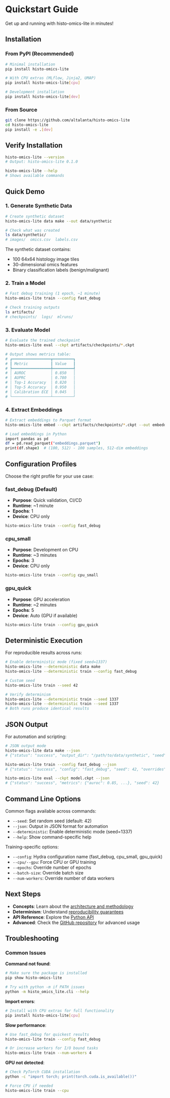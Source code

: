 # Quickstart Guide

Get up and running with histo-omics-lite in minutes!

## Installation

### From PyPI (Recommended)

```bash
# Minimal installation
pip install histo-omics-lite

# With CPU extras (MLflow, Jinja2, UMAP)
pip install histo-omics-lite[cpu]

# Development installation
pip install histo-omics-lite[dev]
```

### From Source

```bash
git clone https://github.com/altalanta/histo-omics-lite
cd histo-omics-lite
pip install -e .[dev]
```

## Verify Installation

```bash
histo-omics-lite --version
# Output: histo-omics-lite 0.1.0

histo-omics-lite --help
# Shows available commands
```

## Quick Demo

### 1. Generate Synthetic Data

```bash
# Create synthetic dataset
histo-omics-lite data make --out data/synthetic

# Check what was created
ls data/synthetic/
# images/  omics.csv  labels.csv
```

The synthetic dataset contains:
- 100 64x64 histology image tiles
- 30-dimensional omics features  
- Binary classification labels (benign/malignant)

### 2. Train a Model

```bash
# Fast debug training (1 epoch, ~1 minute)
histo-omics-lite train --config fast_debug

# Check training outputs
ls artifacts/
# checkpoints/  logs/  mlruns/
```

### 3. Evaluate Model

```bash
# Evaluate the trained checkpoint
histo-omics-lite eval --ckpt artifacts/checkpoints/*.ckpt

# Output shows metrics table:
# ┏━━━━━━━━━━━━━━━━━┳━━━━━━━━━┓
# ┃ Metric          ┃ Value   ┃
# ┡━━━━━━━━━━━━━━━━━╇━━━━━━━━━┩
# │ AUROC           │ 0.850   │
# │ AUPRC           │ 0.780   │
# │ Top-1 Accuracy  │ 0.820   │
# │ Top-5 Accuracy  │ 0.950   │
# │ Calibration ECE │ 0.045   │
# └─────────────────┴─────────┘
```

### 4. Extract Embeddings

```bash
# Extract embeddings to Parquet format
histo-omics-lite embed --ckpt artifacts/checkpoints/*.ckpt --out embeddings.parquet

# Load embeddings in Python
import pandas as pd
df = pd.read_parquet("embeddings.parquet")
print(df.shape)  # (100, 512) - 100 samples, 512-dim embeddings
```

## Configuration Profiles

Choose the right profile for your use case:

### fast_debug (Default)
- **Purpose**: Quick validation, CI/CD
- **Runtime**: ~1 minute  
- **Epochs**: 1
- **Device**: CPU only

```bash
histo-omics-lite train --config fast_debug
```

### cpu_small
- **Purpose**: Development on CPU
- **Runtime**: ~3 minutes
- **Epochs**: 3
- **Device**: CPU only

```bash
histo-omics-lite train --config cpu_small
```

### gpu_quick  
- **Purpose**: GPU acceleration
- **Runtime**: ~2 minutes
- **Epochs**: 5
- **Device**: Auto (GPU if available)

```bash
histo-omics-lite train --config gpu_quick
```

## Deterministic Execution

For reproducible results across runs:

```bash
# Enable deterministic mode (fixed seed=1337)
histo-omics-lite --deterministic data make
histo-omics-lite --deterministic train --config fast_debug

# Custom seed
histo-omics-lite train --seed 42

# Verify determinism
histo-omics-lite --deterministic train --seed 1337
histo-omics-lite --deterministic train --seed 1337
# Both runs produce identical results
```

## JSON Output

For automation and scripting:

```bash
# JSON output mode
histo-omics-lite data make --json
# {"status": "success", "output_dir": "/path/to/data/synthetic", "seed": 42}

histo-omics-lite train --config fast_debug --json
# {"status": "success", "config": "fast_debug", "seed": 42, "overrides": []}

histo-omics-lite eval --ckpt model.ckpt --json
# {"status": "success", "metrics": {"auroc": 0.85, ...}, "seed": 42}
```

## Command Line Options

Common flags available across commands:

- `--seed`: Set random seed (default: 42)
- `--json`: Output in JSON format for automation
- `--deterministic`: Enable deterministic mode (seed=1337)
- `--help`: Show command-specific help

Training-specific options:

- `--config`: Hydra configuration name (fast_debug, cpu_small, gpu_quick)
- `--cpu/--gpu`: Force CPU or GPU training
- `--epochs`: Override number of epochs
- `--batch-size`: Override batch size
- `--num-workers`: Override number of data workers

## Next Steps

- **Concepts**: Learn about the [architecture and methodology](concepts.md)
- **Determinism**: Understand [reproducibility guarantees](determinism.md)  
- **API Reference**: Explore the [Python API](api.md)
- **Advanced**: Check the [GitHub repository](https://github.com/altalanta/histo-omics-lite) for advanced usage

## Troubleshooting

### Common Issues

**Command not found**:
```bash
# Make sure the package is installed
pip show histo-omics-lite

# Try with python -m if PATH issues
python -m histo_omics_lite.cli --help
```

**Import errors**:
```bash
# Install with CPU extras for full functionality
pip install histo-omics-lite[cpu]
```

**Slow performance**:
```bash
# Use fast_debug for quickest results
histo-omics-lite train --config fast_debug

# Or increase workers for I/O bound tasks
histo-omics-lite train --num-workers 4
```

**GPU not detected**:
```bash
# Check PyTorch CUDA installation
python -c "import torch; print(torch.cuda.is_available())"

# Force CPU if needed
histo-omics-lite train --cpu
```